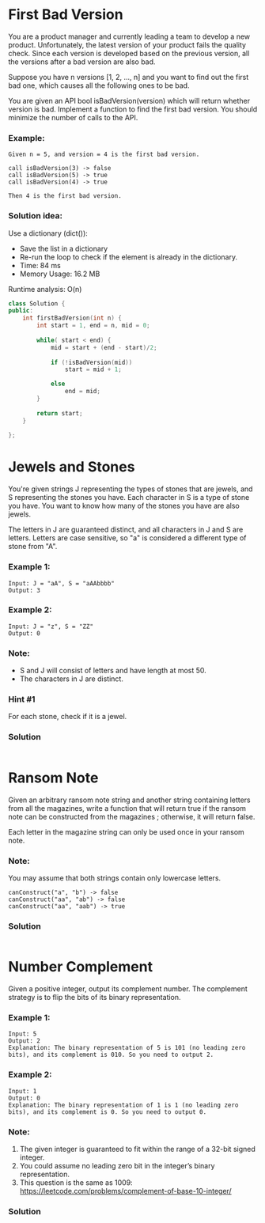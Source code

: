 # First Bad Version
You are a product manager and currently leading a team to develop a new product. Unfortunately, the latest version of your product fails the quality check. Since each version is developed based on the previous version, all the versions after a bad version are also bad.

Suppose you have n versions [1, 2, ..., n] and you want to find out the first bad one, which causes all the following ones to be bad.

You are given an API bool isBadVersion(version) which will return whether version is bad. Implement a function to find the first bad version. You should minimize the number of calls to the API.

### Example:
```
Given n = 5, and version = 4 is the first bad version.

call isBadVersion(3) -> false
call isBadVersion(5) -> true
call isBadVersion(4) -> true

Then 4 is the first bad version. 
```
### Solution idea:
Use a dictionary (dict()):
* Save the list in a dictionary
* Re-run the loop to check if the element is already in the dictionary.
* Time: 84 ms
* Memory Usage: 16.2 MB

Runtime analysis: O(n)
``` c++
class Solution { 
public:
    int firstBadVersion(int n) {
        int start = 1, end = n, mid = 0;
        
        while( start < end) {
            mid = start + (end - start)/2;
            
            if (!isBadVersion(mid))
                start = mid + 1;

            else 
                end = mid;
        }   
        
        return start;
    }
    
};
```
### 
# Jewels and Stones
You're given strings J representing the types of stones that are jewels, and S representing the stones you have.  Each character in S is a type of stone you have.  You want to know how many of the stones you have are also jewels.

The letters in J are guaranteed distinct, and all characters in J and S are letters. Letters are case sensitive, so "a" is considered a different type of stone from "A".
### Example 1:
```
Input: J = "aA", S = "aAAbbbb"
Output: 3
```
### Example 2:
```
Input: J = "z", S = "ZZ"
Output: 0
```
### Note:
* S and J will consist of letters and have length at most 50.
* The characters in J are distinct.
### Hint #1
For each stone, check if it is a jewel.
### Solution
``` c++

```
# Ransom Note
Given an arbitrary ransom note string and another string containing letters from all the magazines, write a function that will return true if the ransom note can be constructed from the magazines ; otherwise, it will return false.

Each letter in the magazine string can only be used once in your ransom note.

### Note:
You may assume that both strings contain only lowercase letters.
```
canConstruct("a", "b") -> false
canConstruct("aa", "ab") -> false
canConstruct("aa", "aab") -> true
```
### Solution
``` c++

```
# Number Complement
Given a positive integer, output its complement number. The complement strategy is to flip the bits of its binary representation.
### Example 1:
```
Input: 5
Output: 2
Explanation: The binary representation of 5 is 101 (no leading zero bits), and its complement is 010. So you need to output 2.
```
### Example 2:
```
Input: 1
Output: 0
Explanation: The binary representation of 1 is 1 (no leading zero bits), and its complement is 0. So you need to output 0.
```
### Note:
1. The given integer is guaranteed to fit within the range of a 32-bit signed integer.
2. You could assume no leading zero bit in the integer’s binary representation.
3. This question is the same as 1009: https://leetcode.com/problems/complement-of-base-10-integer/
### Solution
``` c++
```